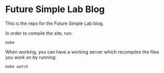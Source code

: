 # Future Simple Lab Blog

This is the repo for the Future Simple Lab blog.

In order to compile the site, run:

```
make
```

When working, you can have a working server which recompiles the files you work on by running:

```
make watch
```


